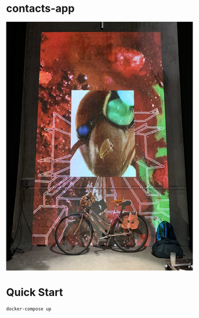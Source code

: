 # contacts-app
![portrait d'une créature ressamblant à une fourmi vidéo projetée sur un mur en béton, en dessous un vélo et un sac a dos sont posés ](media/IMG_7461.jpeg)

# Quick Start

```bash
docker-compose up
```

